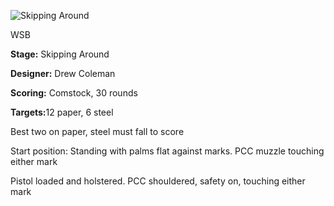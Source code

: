 ![Skipping Around](https://github.com/bagellord/USPSA-Stages/blob/master/26-30%20rounds/Skipping%20Around%20-%2030%20Rounds%20-%20Comstock/Skipping%20Around.png)

WSB

<b>Stage:</b> Skipping Around

<b>Designer:</b> Drew Coleman

<b>Scoring:</b> Comstock, 30 rounds

<b>Targets:</b>12 paper, 6 steel

Best two on paper, steel must fall to score

Start position: Standing with palms flat against marks. PCC muzzle touching either mark

Pistol loaded and holstered. PCC shouldered, safety on, touching either mark

